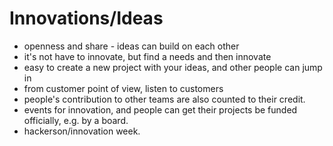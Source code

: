 # Innovations/Ideas
* openness and share - ideas can build on each other
* it's not have to innovate, but find a needs and then innovate
* easy to create a new project with your ideas, and other people can jump in
* from customer point of view, listen to customers
* people's contribution to other teams are also counted to their credit.
* events for innovation, and people can get their projects be funded officially, e.g. by a board.
* hackerson/innovation week.

